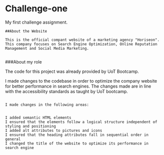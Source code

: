 # Challenge-one
My first challenge assignment.

```
##About the Website

This is the official compant website of a marketing agency "Horiseon". This company focuses on Search Engine Optimization, Online Reputation Management and Social Media Marketing.


```

###About my role

The code for this project was already provided by UoT Bootcamp. 

I made changes to the codebase in order to optimize the company website for better performance in search engines. The changes made are in line with the accessibility standards as taught by UoT bootcamp.


``` 

I made changes in the following areas:


I added semantic HTML elements
I ensured that the elements follow a logical structure independent of styling and positioning
I added alt attributes to pictures and icons
I ensured that the heading attributes fall in sequential order in general
I changed the title of the website to optimize its performance in search engine

